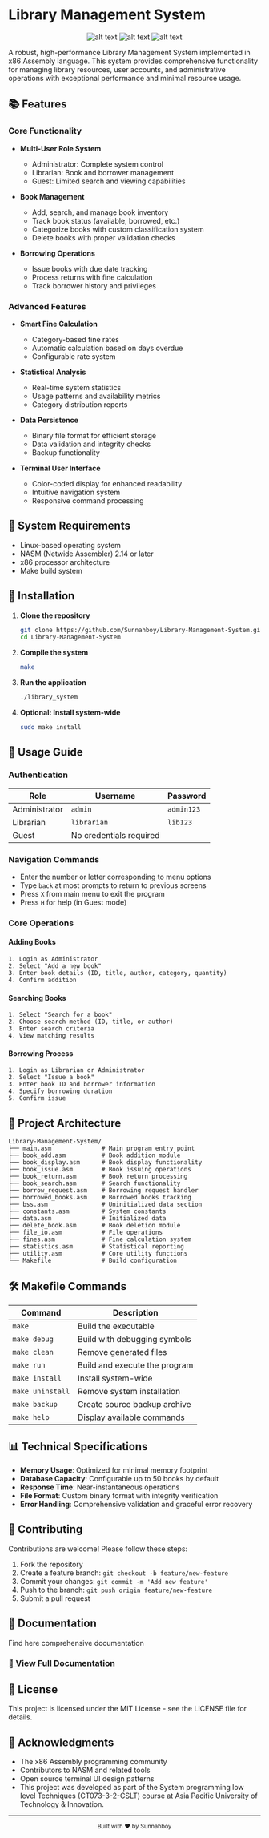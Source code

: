 # Library Management System

<div align="center">
  
![alt text](image.png)
![alt text](image-1.png)
![alt text](image-2.png)


</div>

A robust, high-performance Library Management System implemented in x86 Assembly language. This system provides comprehensive functionality for managing library resources, user accounts, and administrative operations with exceptional performance and minimal resource usage.

## 📚 Features

### Core Functionality
- **Multi-User Role System**
  - Administrator: Complete system control
  - Librarian: Book and borrower management
  - Guest: Limited search and viewing capabilities

- **Book Management**
  - Add, search, and manage book inventory
  - Track book status (available, borrowed, etc.)
  - Categorize books with custom classification system
  - Delete books with proper validation checks

- **Borrowing Operations**
  - Issue books with due date tracking
  - Process returns with fine calculation
  - Track borrower history and privileges

### Advanced Features
- **Smart Fine Calculation**
  - Category-based fine rates
  - Automatic calculation based on days overdue
  - Configurable rate system

- **Statistical Analysis**
  - Real-time system statistics
  - Usage patterns and availability metrics
  - Category distribution reports

- **Data Persistence**
  - Binary file format for efficient storage
  - Data validation and integrity checks
  - Backup functionality

- **Terminal User Interface**
  - Color-coded display for enhanced readability
  - Intuitive navigation system
  - Responsive command processing

## 🔧 System Requirements

- Linux-based operating system
- NASM (Netwide Assembler) 2.14 or later
- x86 processor architecture
- Make build system

## 🚀 Installation

1. **Clone the repository**
   ```bash
   git clone https://github.com/Sunnahboy/Library-Management-System.git
   cd Library-Management-System
   ```

2. **Compile the system**
   ```bash
   make
   ```

3. **Run the application**
   ```bash
   ./library_system
   ```

4. **Optional: Install system-wide**
   ```bash
   sudo make install
   ```

## 🧰 Usage Guide

### Authentication

| Role | Username | Password |
|------|----------|----------|
| Administrator | `admin` | `admin123` |
| Librarian | `librarian` | `lib123` |
| Guest | No credentials required | |

### Navigation Commands

- Enter the number or letter corresponding to menu options
- Type `back` at most prompts to return to previous screens
- Press `X` from main menu to exit the program
- Press `H` for help (in Guest mode)

### Core Operations

#### Adding Books
```
1. Login as Administrator
2. Select "Add a new book"
3. Enter book details (ID, title, author, category, quantity)
4. Confirm addition
```

#### Searching Books
```
1. Select "Search for a book"
2. Choose search method (ID, title, or author)
3. Enter search criteria
4. View matching results
```

#### Borrowing Process
```
1. Login as Librarian or Administrator
2. Select "Issue a book"
3. Enter book ID and borrower information
4. Specify borrowing duration
5. Confirm issue
```

## 📁 Project Architecture

```
Library-Management-System/
├── main.asm              # Main program entry point
├── book_add.asm          # Book addition module
├── book_display.asm      # Book display functionality
├── book_issue.asm        # Book issuing operations
├── book_return.asm       # Book return processing
├── book_search.asm       # Search functionality
├── borrow_request.asm    # Borrowing request handler
├── borrowed_books.asm    # Borrowed books tracking
├── bss.asm               # Uninitialized data section
├── constants.asm         # System constants
├── data.asm              # Initialized data
├── delete_book.asm       # Book deletion module
├── file_io.asm           # File operations
├── fines.asm             # Fine calculation system
├── statistics.asm        # Statistical reporting
├── utility.asm           # Core utility functions
└── Makefile              # Build configuration
```

## 🛠️ Makefile Commands

| Command | Description |
|---------|-------------|
| `make` | Build the executable |
| `make debug` | Build with debugging symbols |
| `make clean` | Remove generated files |
| `make run` | Build and execute the program |
| `make install` | Install system-wide |
| `make uninstall` | Remove system installation |
| `make backup` | Create source backup archive |
| `make help` | Display available commands |

## 📊 Technical Specifications

- **Memory Usage**: Optimized for minimal memory footprint
- **Database Capacity**: Configurable up to 50 books by default
- **Response Time**: Near-instantaneous operations
- **File Format**: Custom binary format with integrity verification
- **Error Handling**: Comprehensive validation and graceful error recovery

## 🤝 Contributing

Contributions are welcome! Please follow these steps:

1. Fork the repository
2. Create a feature branch: `git checkout -b feature/new-feature`
3. Commit your changes: `git commit -m 'Add new feature'`
4. Push to the branch: `git push origin feature/new-feature`
5. Submit a pull request



## 📝 Documentation

Find here comprehensive documentation 
### [📄 View Full Documentation](https://docs.google.com/document/d/1cVzvWKBj2Te0J_eSTxYCdKJxfqdygi905hb-St-5FDM/edit?usp=sharing)

## 📜 License

This project is licensed under the MIT License - see the LICENSE file for details.

## 👏 Acknowledgments

- The x86 Assembly programming community
- Contributors to NASM and related tools
- Open source terminal UI design patterns
- This project was developed as part of the System programming low level Techniques (CT073-3-2-CSLT) course at Asia Pacific University of Technology & Innovation.

---

<div align="center">
  <sub>Built with ❤️ by Sunnahboy</sub>
</div>